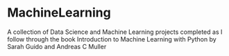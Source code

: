 # MachineLearning
A collection of Data Science and Machine Learning projects completed as I follow through the book Introduction to Machine Learning with Python by Sarah Guido and Andreas C Muller
